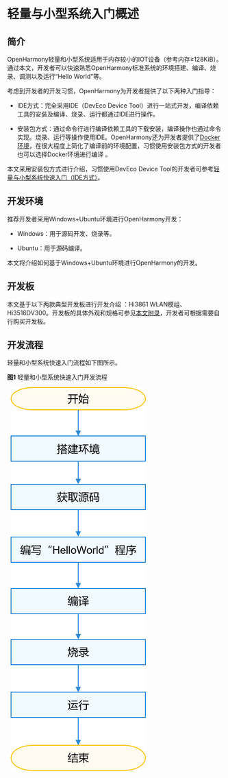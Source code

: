 # 轻量与小型系统入门概述


## 简介

OpenHarmony轻量和小型系统适用于内存较小的IOT设备（参考内存≥128KiB）。通过本文，开发者可以快速熟悉OpenHarmony标准系统的环境搭建、编译、烧录、调测以及运行“Hello World”等。

考虑到开发者的开发习惯，OpenHarmony为开发者提供了以下两种入门指导：

- IDE方式：完全采用IDE（DevEco Device Tool）进行一站式开发，编译依赖工具的安装及编译、烧录、运行都通过IDE进行操作。

- 安装包方式：通过命令行进行编译依赖工具的下载安装，编译操作也通过命令实现。烧录、运行等操作使用IDE。OpenHarmony还为开发者提供了[Docker环境](https://gitee.com/openharmony/docs/blob/master/zh-cn/device-dev/get-code/gettools-acquire.md)，在很大程度上简化了编译前的环境配置，习惯使用安装包方式的开发者也可以选择Docker环境进行编译 。

本文采用安装包方式进行介绍，习惯使用DevEco Device Tool的开发者可参考[轻量与小型系统快速入门（IDE方式）](../quick-start/quickstart-ide-lite-overview.md)。


## 开发环境

推荐开发者采用Windows+Ubuntu环境进行OpenHarmony开发：

- Windows：用于源码开发、烧录等。

- Ubuntu：用于源码编译。

本文将介绍如何基于Windows+Ubuntu环境进行OpenHarmony的开发。


## 开发板

本文基于以下两款典型开发板进行开发介绍 ：Hi3861 WLAN模组、Hi3516DV300。开发板的具体外观和规格可参见[本文附录](../quick-start/quickstart-lite-introduction-hi3861.md)，开发者可根据需要自行购买开发板。


## 开发流程

轻量和小型系统快速入门流程如下图所示。

 **图1** 轻量和小型系统快速入门开发流程 

 
![zh-cn_image_0000001227114628](figures/zh-cn_image_0000001227114628.png)
